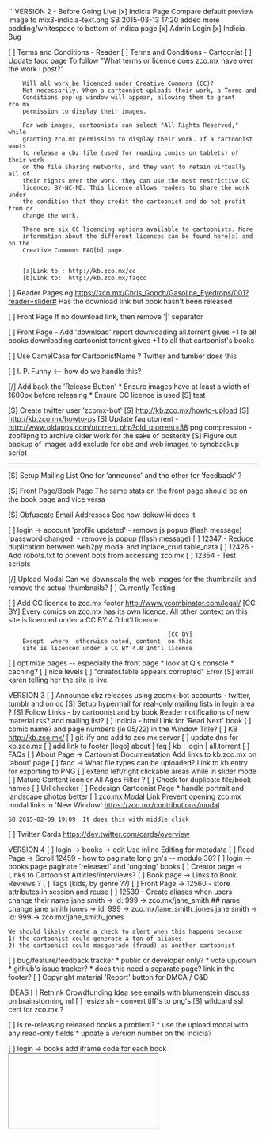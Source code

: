 ``
VERSION 2 - Before Going Live
[x] Indicia Page
    Compare default preview image to mix3-indicia-text.png
    SB 2015-03-13 17:20  added more padding/whitespace to bottom of
    indica page
[x] Admin Login
[x] Indicia Bug

[ ] Terms and Conditions - Reader
[ ] Terms and Conditions - Cartoonist
    [ ] Update faqc page
        To follow "What terms or licence does zco.mx have over the work I post?"

        Will all work be licenced under Creative Commons (CC)?
        Not necessarily. When a cartoonist uploads their work, a Terms and
        Conditions pop-up window will appear, allowing them to grant zco.mx
        permission to display their images.

        For web images, cartoonists can select "All Rights Reserved," while
        granting zco.mx permission to display their work. If a cartoonist wants
        to release a cbz file (used for reading comics on tablets) of their work
        on the file sharing networks, and they want to retain virtually all of
        their rights over the work, they can use the most restrictive CC
        licence: BY-NC-ND. This licence allows readers to share the work under
        the condition that they credit the cartoonist and do not profit from or
        change the work.

        There are six CC licencing options available to cartoonists. More
        information about the different licences can be found here[a] and on the
        Creative Commons FAQ[b] page.


        [a]Link to : http://kb.zco.mx/cc
        [b]Link to:  http://kb.zco.mx/faqcc

[ ] Reader Pages
    eg https://zco.mx/Chris_Gooch/Gasoline_Eyedrops/001?reader=slider#
    Has the download link but book hasn't been released

[ ] Front Page
    If no download link, then remove '|' separator

[ ] Front Page - Add 'download' report
    downloading all.torrent gives +1 to all books
    downloading cartoonist.torrent gives +1 to all that cartoonist's books

[ ] Use CamelCase for CartoonistName ?
    Twitter and tumber does this

[ ] I. P. Funny <-- how do we handle this?

[/] Add back the 'Release Button'
    * Ensure images have at least a width of 1600px before releasing
    * Ensure CC licence is used
    [S] test

[S] Create twitter user 'zcomx-bot'
[S] http://kb.zco.mx/howto-upload
[S] http://kb.zco.mx/howto-ps
[S] Update faq
    utorrent - http://www.oldapps.com/utorrent.php?old_utorrent=38
    png compression - zopflipng
    to archive older work for the sake of posterity
[S] Figure out backup of images
    add exclude for cbz and web images to syncbackup script

---

[S] Setup Mailing List
    One for 'announce' and the other for 'feedback' ?

[S] Front Page/Book Page
    The same stats on the front page should be on the book page and
    vice versa

[S] Obfuscate Email Addresses
    See how dokuwiki does it

[ ] login -> account
    'profile updated'   - remove js popup (flash message)
    'password changed'  - remove js popup (flash message)
[ ] 12347 - Reduce duplication between web2py modal and inplace_crud table_data
[ ] 12426 - Add robots.txt to prevent bots from accessing zco.mx
[ ] 12354 - Test scripts

[/] Upload Modal
    Can we downscale the web images for the thumbnails and remove the
    actual thumbnails?
    [ ] Currently Testing

[ ] Add CC licence to zco.mx footer
        http://www.ycombinator.com/legal/
                                                 [CC BY]
        Every comics on zco.mx has its own licence.  All
        other context  on this site is licenced  under a
                                CC BY 4.0 Int'l licence.

                                                 [CC BY]
        Except  where  otherwise noted, content  on this
        site is licenced under a CC BY 4.0 Int'l licence

[ ] optimize pages -- especially the front page
    * look at Q's console
    * caching?
[ ] nice levels
[ ] "creator.table appears corrupted" Error
[S] email karen telling her the site is live

VERSION 3
[ ] Announce cbz releases using zcomx-bot accounts
    - twitter, tumblr and on dc
[S] Setup hypermail for real-only mailing lists in login area ?
[S] Follow Links - by cartoonist and by book
    Reader notifications of new material
    rss? and mailing list?
[ ] Indicia - html
    Link for 'Read Next' book
[ ] comic name? and page numbers (ie 05/22) in the Window Title?
[ ] KB
    http://kb.zco.mx/
    [ ] git-ify and add to zco.mx server
    [ ] update dns for kb.zco.mx
    [ ] add link to footer
        [logo] about | faq | kb | login | all.torrent
    [ ] FAQs
        [ ] About Page -> Cartoonist Documentation
            Add links to kb.zco.mx on 'about' page
        [ ] faqc -> What file types can be uploaded?
            Link to kb entry for exporting to PNG
[ ] extend left/right clickable areas while in slider mode
[ ] Mature Content icon or All Ages Filter ?
[ ] Check for duplicate file/book names
[ ] Url checker
[ ] Redesign Cartoonist Page
    * handle portrait and landscape photos better
[ ] zco.mx Modal Link
    Prevent opening zco.mx modal links in 'New Window'
    https://zco.mx/contributions/modal

    SB 2015-02-09 19:09  It does this with middle click
[ ] Twitter Cards
    https://dev.twitter.com/cards/overview


VERSION 4
[ ] login -> books -> edit
    Use inline Editing for metadata
[ ] Read Page -> Scroll
    12459 - how to paginate long gn's -- modulo 30?
[ ] login -> books page
    paginate 'released' and 'ongoing' books
[ ] Creator page -> Links to Cartoonist Articles/interviews?
[ ] Book page -> Links to Book Reviews ?
[ ] Tags (kids, by genre ??)
[ ] Front Page -> 12560 - store attributes in session and reuse
[ ] 12539 - Create aliases when users change their name
    jane smith -> id: 999 -> zco.mx/jane_smith
    ## name change
    jane smith jones -> id: 999 -> zco.mx/jane_smith_jones
    jane smith -> id: 999 -> zco.mx/jane_smith_jones

    We should likely create a check to alert when this happens because
    1) the cartoonist could generate a ton of aliases
    2) the cartoonist could masquerade (fraud) as another cartoonist
[ ] bug/feature/feedback tracker
    * public or developer only?
    * vote up/down
    * github's issue tracker?
    * does this need a separate page?  link in the footer?
[ ] Copyright material
    'Report' button for DMCA / C&D


IDEAS
[ ] Rethink Crowdfunding Idea
    see emails with blumenstein
    discuss on brainstorming ml
[ ] resize.sh - convert tiff's to png's
[S] wildcard ssl cert for zco.mx ?

[ ] Is re-releasing released books a problem?
    * use the upload modal with any read-only fields
    * update a version number on the indicia?

[ ] login -> books
    add iframe code for each book
    <embed/>
    <iframe/>
    SB 2014-08-29 11:24  This needs more thought

[-] Guided view using Perfect Viewer ?
    The main dev, Lin Rookie (rookiestudio@gmail.com), suggests guided view is
    possible with opencv but he believes the feature is not useful and it is a
    low priority.  He said the source is closed and he does not take bounties
    towards new features.

[ ] bio and book description - wikipedia api?
    https://github.com/goldsmith/Wikipedia          ## wikipedia api

[ ] user comments? - disqus api? reddit api?
    * cartoonist chooses comments to form a digital letters page?
[ ] how best to promote micro-publishers and things like the Muster List
[ ] site for original art?
[ ] youtube/google hangout - drawing of a page live ?
[ ] RDFa-html meta
    https://wiki.creativecommons.org/Frequently_Asked_Questions#What_does_it_mean_that_Creative_Commons_licenses_are_.22machine-readable.22.3F
    http://www.w3.org/TR/html-rdfa/
[ ] RiP!: remix torrent ?
[ ] Social media links other than on the indicia ??
[ ] Read Page
    Navigate with mouse scroll as well ?
    http://geekwagon.net/projects/xkcd1190/
    h-scroll - http://danielschafferbrooklyncomics.com/books/uncategorized/all-you-need/
    2-page slider ?
``
# vim:set ft=dm:
